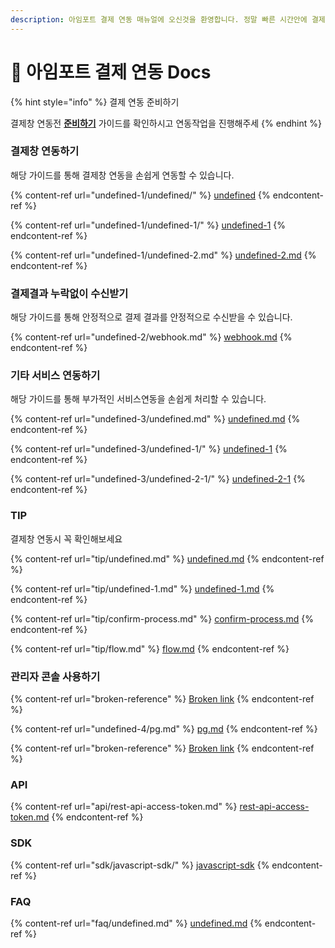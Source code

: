 ```yaml
---
description: 아임포트 결제 연동 매뉴얼에 오신것을 환영합니다. 정말 빠른 시간안에 결제창 연동 개발을 끝내실수 있게 도와드립니다.
---
```


# 🧩 아임포트 결제 연동 Docs

{% hint style="info" %}
결제 연동 준비하기

결제창 연동전 [**준비하기**](undefined/) 가이드를 확인하시고 연동작업을 진행해주세
{% endhint %}

### 결제창 연동하기

해당 가이드를 통해 결제창 연동을 손쉽게 연동할 수 있습니다.

{% content-ref url="undefined-1/undefined/" %}
[undefined](undefined-1/undefined/)
{% endcontent-ref %}

{% content-ref url="undefined-1/undefined-1/" %}
[undefined-1](undefined-1/undefined-1/)
{% endcontent-ref %}

{% content-ref url="undefined-1/undefined-2.md" %}
[undefined-2.md](undefined-1/undefined-2.md)
{% endcontent-ref %}

### 결제결과 누락없이 수신받기

해당 가이드를 통해 안정적으로 결제 결과를 안정적으로 수신받을 수 있습니다.

{% content-ref url="undefined-2/webhook.md" %}
[webhook.md](undefined-2/webhook.md)
{% endcontent-ref %}

### 기타 서비스 연동하기

해당 가이드를 통해 부가적인 서비스연동을 손쉽게 처리할 수 있습니다.

{% content-ref url="undefined-3/undefined.md" %}
[undefined.md](undefined-3/undefined.md)
{% endcontent-ref %}

{% content-ref url="undefined-3/undefined-1/" %}
[undefined-1](undefined-3/undefined-1/)
{% endcontent-ref %}

{% content-ref url="undefined-3/undefined-2-1/" %}
[undefined-2-1](undefined-3/undefined-2-1/)
{% endcontent-ref %}

### TIP

결제창 연동시 꼭 확인해보세요

{% content-ref url="tip/undefined.md" %}
[undefined.md](tip/undefined.md)
{% endcontent-ref %}

{% content-ref url="tip/undefined-1.md" %}
[undefined-1.md](tip/undefined-1.md)
{% endcontent-ref %}

{% content-ref url="tip/confirm-process.md" %}
[confirm-process.md](tip/confirm-process.md)
{% endcontent-ref %}

{% content-ref url="tip/flow.md" %}
[flow.md](tip/flow.md)
{% endcontent-ref %}

### 관리자 콘솔 사용하기

{% content-ref url="broken-reference" %}
[Broken link](broken-reference)
{% endcontent-ref %}

{% content-ref url="undefined-4/pg.md" %}
[pg.md](undefined-4/pg.md)
{% endcontent-ref %}

{% content-ref url="broken-reference" %}
[Broken link](broken-reference)
{% endcontent-ref %}

### API

{% content-ref url="api/rest-api-access-token.md" %}
[rest-api-access-token.md](api/rest-api-access-token.md)
{% endcontent-ref %}

### SDK

{% content-ref url="sdk/javascript-sdk/" %}
[javascript-sdk](sdk/javascript-sdk/)
{% endcontent-ref %}

### FAQ

{% content-ref url="faq/undefined.md" %}
[undefined.md](faq/undefined.md)
{% endcontent-ref %}
